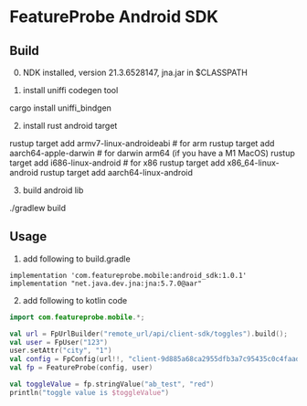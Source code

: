 # FeatureProbe Android SDK

## Build

0. NDK installed, version 21.3.6528147, jna.jar in $CLASSPATH

1. install uniffi codegen tool

cargo install uniffi_bindgen

2. install rust android target

rustup target add armv7-linux-androideabi   # for arm
rustup target add aarch64-apple-darwin      # for darwin arm64 (if you have a M1 MacOS)
rustup target add i686-linux-android        # for x86
rustup target add x86_64-linux-android
rustup target add aarch64-linux-android

3. build android lib

./gradlew build  

## Usage

1. add following to build.gradle

`implementation 'com.featureprobe.mobile:android_sdk:1.0.1'`
`implementation "net.java.dev.jna:jna:5.7.0@aar"`

2. add following to kotlin code

```kotlin
import com.featureprobe.mobile.*;

val url = FpUrlBuilder("remote_url/api/client-sdk/toggles").build();
val user = FpUser("123")
user.setAttr("city", "1")
val config = FpConfig(url!!, "client-9d885a68ca2955dfb3a7c95435c0c4faad70b50d", 10u, true)
val fp = FeatureProbe(config, user)

val toggleValue = fp.stringValue("ab_test", "red")
println("toggle value is $toggleValue")

```
